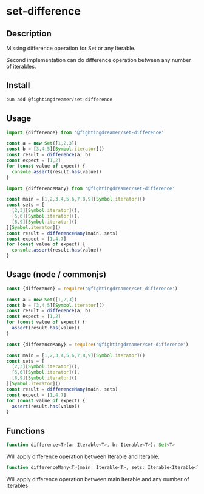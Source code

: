 # set-difference

## Description

Missing difference operation for Set or any Iterable.

Second implementation can do difference operation between any number of iterables.

## Install

```bash
bun add @fightingdreamer/set-difference
```

## Usage

```js
import {difference} from '@fightingdreamer/set-difference'

const a = new Set([1,2,3])
const b = [3,4,5][Symbol.iterator]()
const result = difference(a, b)
const expect = [1,2]
for (const value of expect) {
  console.assert(result.has(value))
}
```

```js
import {differenceMany} from '@fightingdreamer/set-difference'

const main = [1,2,3,4,5,6,7,8,9][Symbol.iterator]()
const sets = [
  [2,3][Symbol.iterator](),
  [5,6][Symbol.iterator](),
  [8,9][Symbol.iterator]()
][Symbol.iterator]()
const result = differenceMany(main, sets)
const expect = [1,4,7]
for (const value of expect) {
  console.assert(result.has(value))
}
```

## Usage (node / commonjs)

```js
const {difference} = require('@fightingdreamer/set-difference')

const a = new Set([1,2,3])
const b = [3,4,5][Symbol.iterator]()
const result = difference(a, b)
const expect = [1,2]
for (const value of expect) {
  assert(result.has(value))
}
```

```js
const {differenceMany} = require('@fightingdreamer/set-difference')

const main = [1,2,3,4,5,6,7,8,9][Symbol.iterator]()
const sets = [
  [2,3][Symbol.iterator](),
  [5,6][Symbol.iterator](),
  [8,9][Symbol.iterator]()
][Symbol.iterator]()
const result = differenceMany(main, sets)
const expect = [1,4,7]
for (const value of expect) {
  assert(result.has(value))
}
```

## Functions

```js
function difference<T>(a: Iterable<T>, b: Iterable<T>): Set<T>
```

Will apply difference operation between Iterable and Iterable.

```js
function differenceMany<T>(main: Iterable<T>, sets: Iterable<Iterable<T>>): Set<T>
```

Will apply difference operation between main Iterable and any number of Iterables.
